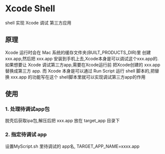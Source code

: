 # Xcode Shell

shell 实现 Xcode 调试 第三方应用

## 原理
Xcode 运行时会在 Mac 系统的缓存文件夹(BUILT_PRODUCTS_DIR)里 创建 xxx.app,然后把 xxx.app 安装到手机上去,Xcode本身是可以调试这个xxx.app的.
如果想要让 Xcode 调试第三方app,需要在Xcode运行前 把Xcode创建的 xxx.app 替换成第三方 app.
而 Xcode 本身是可以通过 Run Script 运行 shell 脚本的,把替换 xxx.app 的功能写在这个 shell脚本里就可以实现调试第三方app的作用

## 使用
### 1. 处理待调试app包
脱壳后获取ipa包,解压后把 xxx.app 放在 target_app 目录下
### 2. 指定待调试 app
设置MyScript.sh 里待调试的 app名, TARGET_APP_NAME=xxxx.app
